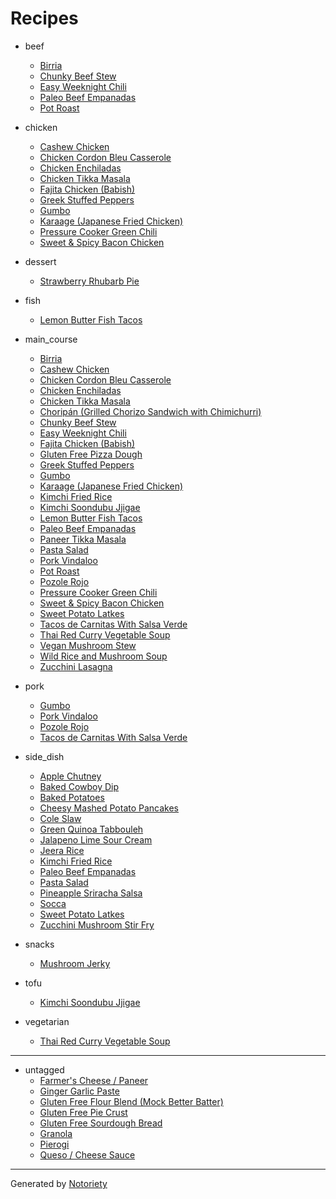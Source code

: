 # Recipes

* beef
  * [Birria](recipes/birria.md)
  * [Chunky Beef Stew](recipes/chunky-beef-stew.md)
  * [Easy Weeknight Chili](recipes/easy-weeknight-chili.md)
  * [Paleo Beef Empanadas](recipes/paleo-beef-empanadas.md)
  * [Pot Roast](recipes/pot-roast.md)

* chicken
  * [Cashew Chicken](recipes/cashew-chicken.md)
  * [Chicken Cordon Bleu Casserole](recipes/chicken-cordon-bleu-casserole.md)
  * [Chicken Enchiladas](recipes/chicken-enchiladas.md)
  * [Chicken Tikka Masala](recipes/chicken-tikka-masala.md)
  * [Fajita Chicken (Babish)](recipes/fajita-chicken-babish.md)
  * [Greek Stuffed Peppers](recipes/greek-stuffed-peppers.md)
  * [Gumbo](recipes/gumbo.md)
  * [Karaage (Japanese Fried Chicken)](recipes/karage-japanese-fried-chicken.md)
  * [Pressure Cooker Green Chili](recipes/pressure-cooker-green-chili.md)
  * [Sweet & Spicy Bacon Chicken](recipes/sweet-spicy-bacon-chicken.md)

* dessert
  * [Strawberry Rhubarb Pie](recipes/strawberry-rhubarb-pie.md)

* fish
  * [Lemon Butter Fish Tacos](recipes/lemon-butter-fish-tacos.md)

* main_course
  * [Birria](recipes/birria.md)
  * [Cashew Chicken](recipes/cashew-chicken.md)
  * [Chicken Cordon Bleu Casserole](recipes/chicken-cordon-bleu-casserole.md)
  * [Chicken Enchiladas](recipes/chicken-enchiladas.md)
  * [Chicken Tikka Masala](recipes/chicken-tikka-masala.md)
  * [Choripán (Grilled Chorizo Sandwich with Chimichurri)](recipes/choripan-grilled-chorizo-sandwiches.md)
  * [Chunky Beef Stew](recipes/chunky-beef-stew.md)
  * [Easy Weeknight Chili](recipes/easy-weeknight-chili.md)
  * [Fajita Chicken (Babish)](recipes/fajita-chicken-babish.md)
  * [Gluten Free Pizza Dough](recipes/gluten-free-pizza-dough.md)
  * [Greek Stuffed Peppers](recipes/greek-stuffed-peppers.md)
  * [Gumbo](recipes/gumbo.md)
  * [Karaage (Japanese Fried Chicken)](recipes/karage-japanese-fried-chicken.md)
  * [Kimchi Fried Rice](recipes/kimchi-fried-rice.md)
  * [Kimchi Soondubu Jjigae](recipes/kimchi-soondubu-jigae.md)
  * [Lemon Butter Fish Tacos](recipes/lemon-butter-fish-tacos.md)
  * [Paleo Beef Empanadas](recipes/paleo-beef-empanadas.md)
  * [Paneer Tikka Masala](recipes/paneer-tikka-masala.md)
  * [Pasta Salad](recipes/pasta-salad.md)
  * [Pork Vindaloo](recipes/pork-vindaloo.md)
  * [Pot Roast](recipes/pot-roast.md)
  * [Pozole Rojo](recipes/pozole-rojo.md)
  * [Pressure Cooker Green Chili](recipes/pressure-cooker-green-chili.md)
  * [Sweet & Spicy Bacon Chicken](recipes/sweet-spicy-bacon-chicken.md)
  * [Sweet Potato Latkes](recipes/sweet-potato-latkes.md)
  * [Tacos de Carnitas With Salsa Verde](recipes/tacos-de-carnitas.md)
  * [Thai Red Curry Vegetable Soup](recipes/thai-red-curry-vegetable-soup.md)
  * [Vegan Mushroom Stew](recipes/vegan-mushroom-stew.md)
  * [Wild Rice and Mushroom Soup](recipes/wild-rice-and-mushroom-soup.md)
  * [Zucchini Lasagna](recipes/zucchini-lasagna.md)

* pork
  * [Gumbo](recipes/gumbo.md)
  * [Pork Vindaloo](recipes/pork-vindaloo.md)
  * [Pozole Rojo](recipes/pozole-rojo.md)
  * [Tacos de Carnitas With Salsa Verde](recipes/tacos-de-carnitas.md)

* side_dish
  * [Apple Chutney](recipes/apple-chutney.md)
  * [Baked Cowboy Dip](recipes/baked-cowboy-dip.md)
  * [Baked Potatoes](recipes/baked-potatoes.md)
  * [Cheesy Mashed Potato Pancakes](recipes/cheesy-mashed-potato-pancakes.md)
  * [Cole Slaw](recipes/cole-slaw.md)
  * [Green Quinoa Tabbouleh](recipes/green-quinoa-tabbouleh.md)
  * [Jalapeno Lime Sour Cream](recipes/jalapeno-lime-sour-cream.md)
  * [Jeera Rice](recipes/jeera-rice.md)
  * [Kimchi Fried Rice](recipes/kimchi-fried-rice.md)
  * [Paleo Beef Empanadas](recipes/paleo-beef-empanadas.md)
  * [Pasta Salad](recipes/pasta-salad.md)
  * [Pineapple Sriracha Salsa](recipes/pineapple-sriracha-salsa.md)
  * [Socca](recipes/socca.md)
  * [Sweet Potato Latkes](recipes/sweet-potato-latkes.md)
  * [Zucchini Mushroom Stir Fry](recipes/zucchini-mushroom-stir-fry.md)

* snacks
  * [Mushroom Jerky](recipes/mushroom-jerky.md)

* tofu
  * [Kimchi Soondubu Jjigae](recipes/kimchi-soondubu-jigae.md)

* vegetarian
  * [Thai Red Curry Vegetable Soup](recipes/thai-red-curry-vegetable-soup.md)

---

* untagged
  * [Farmer's Cheese / Paneer](recipes/paneer.md)
  * [Ginger Garlic Paste](recipes/ginger-garlic-paste.md)
  * [Gluten Free Flour Blend (Mock Better Batter)](recipes/gluten-free-flour-blend-mock-better-batter.md)
  * [Gluten Free Pie Crust](recipes/gluten-free-pie-crust.md)
  * [Gluten Free Sourdough Bread](recipes/gluten-free-sourdough-bread.md)
  * [Granola](recipes/granola.md)
  * [Pierogi](recipes/pierogi.md)
  * [Queso / Cheese Sauce](recipes/queso-cheese-sauce.md)

---

Generated by [Notoriety](https://github.com/aoswalt/notoriety)
